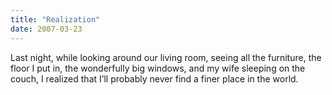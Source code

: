 ```yaml
---
title: "Realization"
date: 2007-03-23
---
```


Last night, while looking around our living room, seeing all the furniture,
the floor I put in, the wonderfully big windows, and my wife sleeping on the couch, I realized that I’ll probably never find a finer place in the world.

